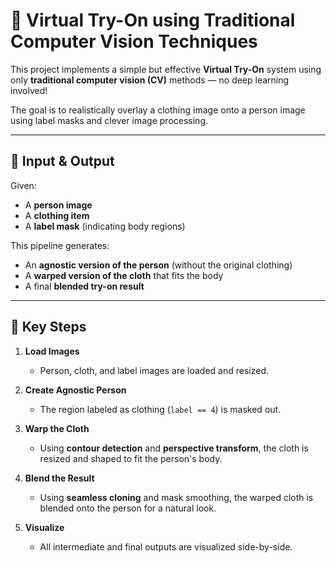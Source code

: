 # 👕 Virtual Try-On using Traditional Computer Vision Techniques

This project implements a simple but effective **Virtual Try-On** system using only **traditional computer vision (CV)** methods — no deep learning involved!

The goal is to realistically overlay a clothing image onto a person image using label masks and clever image processing.

---

## 📸 Input & Output

Given:
- A **person image**
- A **clothing item**
- A **label mask** (indicating body regions)

This pipeline generates:
- An **agnostic version of the person** (without the original clothing)
- A **warped version of the cloth** that fits the body
- A final **blended try-on result**

---

## 🧠 Key Steps

1. **Load Images**
   - Person, cloth, and label images are loaded and resized.

2. **Create Agnostic Person**
   - The region labeled as clothing (`label == 4`) is masked out.

3. **Warp the Cloth**
   - Using **contour detection** and **perspective transform**, the cloth is resized and shaped to fit the person's body.

4. **Blend the Result**
   - Using **seamless cloning** and mask smoothing, the warped cloth is blended onto the person for a natural look.

5. **Visualize**
   - All intermediate and final outputs are visualized side-by-side.
